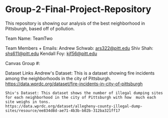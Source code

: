 # Group-2-Final-Project-Repository

This repository is showing our analysis of the best neighborhood in Pittsburgh, based off of pollution.

Team Name: TeamTwo

Team Members + Emails:
    Andrew Schwab: ars322@pitt.edu
    Shiv Shah: shs611@pitt.edu
    Kendall Foy: kjf56@pitt.edu

Canvas Group #: 

Dataset Links
    Andrew's Dataset: This is a dataset showing fire incidents among the neighborhoods in the city of Pittsburgh.
        https://data.wprdc.org/dataset/fire-incidents-in-city-of-pittsburgh
        
    Shiv's Dataset: This dataset shows the number of illegal dumping sites for each neighborhood in the city of Pittsburgh with how  much each site weighs in tons.
    https://data.wprdc.org/dataset/allegheny-county-illegal-dump-sites/resource/ee834d8d-ae71-4b3b-b02b-312ba321ff17



